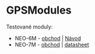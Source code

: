 # GPSModules

Testované moduly: 
- NEO-6M - [obchod](https://arduino-shop.cz/arduino/1510-gps-neo-6m-gyneo6mv2-modul-s-antenou.html?gclid=EAIaIQobChMIl8ecrNm54wIVF-d3Ch2MSg4FEAQYASABEgKXpPD_BwE) | [Návod](https://navody.arduino-shop.cz/navody-k-produktum/arduino-gps-modul-neo-6m.html)
- NEO-7M - [obchod](https://arduino-shop.cz/arduino/1733-gps-satelitni-urceni-polohy-neo-7m-modul-pro-arduino-stm32-c51.html) | [datasheet](https://arduino-shop.cz/docs/produkty/0/474/1502177743.pdf) 
